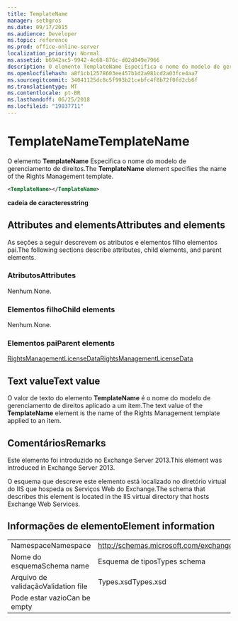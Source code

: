 ```yaml
---
title: TemplateName
manager: sethgros
ms.date: 09/17/2015
ms.audience: Developer
ms.topic: reference
ms.prod: office-online-server
localization_priority: Normal
ms.assetid: b6942ac5-9942-4c68-876c-d02d049e7966
description: O elemento TemplateName Especifica o nome do modelo de gerenciamento de direitos.
ms.openlocfilehash: a8f1cb12578603ee457b1d2a981cd2a03fce4aa7
ms.sourcegitcommit: 34041125dc8c5f993b21cebfc4f8b72f0fd2cb6f
ms.translationtype: MT
ms.contentlocale: pt-BR
ms.lasthandoff: 06/25/2018
ms.locfileid: "19837711"
---
```

# <a name="templatename"></a><span data-ttu-id="9b9ad-103">TemplateName</span><span class="sxs-lookup"><span data-stu-id="9b9ad-103">TemplateName</span></span>

<span data-ttu-id="9b9ad-104">O elemento **TemplateName** Especifica o nome do modelo de gerenciamento de direitos.</span><span class="sxs-lookup"><span data-stu-id="9b9ad-104">The **TemplateName** element specifies the name of the Rights Management template.</span></span> 
  
```XML
<TemplateName></TemplateName>
```

 <span data-ttu-id="9b9ad-105">**cadeia de caracteres**</span><span class="sxs-lookup"><span data-stu-id="9b9ad-105">**string**</span></span>
## <a name="attributes-and-elements"></a><span data-ttu-id="9b9ad-106">Attributes and elements</span><span class="sxs-lookup"><span data-stu-id="9b9ad-106">Attributes and elements</span></span>

<span data-ttu-id="9b9ad-107">As seções a seguir descrevem os atributos e elementos filho elementos pai.</span><span class="sxs-lookup"><span data-stu-id="9b9ad-107">The following sections describe attributes, child elements, and parent elements.</span></span>
  
### <a name="attributes"></a><span data-ttu-id="9b9ad-108">Atributos</span><span class="sxs-lookup"><span data-stu-id="9b9ad-108">Attributes</span></span>

<span data-ttu-id="9b9ad-109">Nenhum.</span><span class="sxs-lookup"><span data-stu-id="9b9ad-109">None.</span></span>
  
### <a name="child-elements"></a><span data-ttu-id="9b9ad-110">Elementos filho</span><span class="sxs-lookup"><span data-stu-id="9b9ad-110">Child elements</span></span>

<span data-ttu-id="9b9ad-111">Nenhum.</span><span class="sxs-lookup"><span data-stu-id="9b9ad-111">None.</span></span>
  
### <a name="parent-elements"></a><span data-ttu-id="9b9ad-112">Elementos pai</span><span class="sxs-lookup"><span data-stu-id="9b9ad-112">Parent elements</span></span>

[<span data-ttu-id="9b9ad-113">RightsManagementLicenseData</span><span class="sxs-lookup"><span data-stu-id="9b9ad-113">RightsManagementLicenseData</span></span>](rightsmanagementlicensedata.md)
  
## <a name="text-value"></a><span data-ttu-id="9b9ad-114">Text value</span><span class="sxs-lookup"><span data-stu-id="9b9ad-114">Text value</span></span>

<span data-ttu-id="9b9ad-115">O valor de texto do elemento **TemplateName** é o nome do modelo de gerenciamento de direitos aplicado a um item.</span><span class="sxs-lookup"><span data-stu-id="9b9ad-115">The text value of the **TemplateName** element is the name of the Rights Management template applied to an item.</span></span> 
  
## <a name="remarks"></a><span data-ttu-id="9b9ad-116">Comentários</span><span class="sxs-lookup"><span data-stu-id="9b9ad-116">Remarks</span></span>

<span data-ttu-id="9b9ad-117">Este elemento foi introduzido no Exchange Server 2013.</span><span class="sxs-lookup"><span data-stu-id="9b9ad-117">This element was introduced in Exchange Server 2013.</span></span>
  
<span data-ttu-id="9b9ad-118">O esquema que descreve este elemento está localizado no diretório virtual do IIS que hospeda os Serviços Web do Exchange.</span><span class="sxs-lookup"><span data-stu-id="9b9ad-118">The schema that describes this element is located in the IIS virtual directory that hosts Exchange Web Services.</span></span>
  
## <a name="element-information"></a><span data-ttu-id="9b9ad-119">Informações de elemento</span><span class="sxs-lookup"><span data-stu-id="9b9ad-119">Element information</span></span>

|||
|:-----|:-----|
|<span data-ttu-id="9b9ad-120">Namespace</span><span class="sxs-lookup"><span data-stu-id="9b9ad-120">Namespace</span></span>  <br/> |http://schemas.microsoft.com/exchange/services/2006/types  <br/> |
|<span data-ttu-id="9b9ad-121">Nome do esquema</span><span class="sxs-lookup"><span data-stu-id="9b9ad-121">Schema name</span></span>  <br/> |<span data-ttu-id="9b9ad-122">Esquema de tipos</span><span class="sxs-lookup"><span data-stu-id="9b9ad-122">Types schema</span></span>  <br/> |
|<span data-ttu-id="9b9ad-123">Arquivo de validação</span><span class="sxs-lookup"><span data-stu-id="9b9ad-123">Validation file</span></span>  <br/> |<span data-ttu-id="9b9ad-124">Types.xsd</span><span class="sxs-lookup"><span data-stu-id="9b9ad-124">Types.xsd</span></span>  <br/> |
|<span data-ttu-id="9b9ad-125">Pode estar vazio</span><span class="sxs-lookup"><span data-stu-id="9b9ad-125">Can be empty</span></span>  <br/> ||
   


